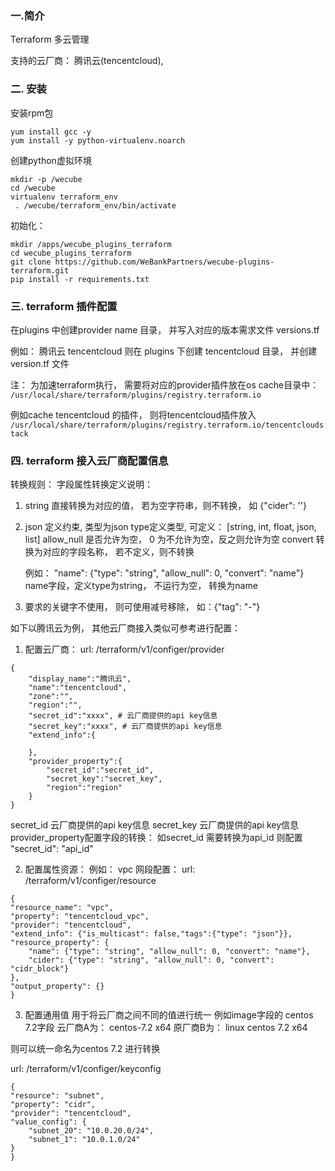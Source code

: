 
### 一.简介
Terraform 多云管理

支持的云厂商： 腾讯云(tencentcloud),


### 二. 安装

安装rpm包
```
yum install gcc -y
yum install -y python-virtualenv.noarch
```
创建python虚拟环境
```
mkdir -p /wecube
cd /wecube
virtualenv terraform_env
 . /wecube/terraform_env/bin/activate
```

初始化：
```
mkdir /apps/wecube_plugins_terraform
cd wecube_plugins_terraform
git clone https://github.com/WeBankPartners/wecube-plugins-terraform.git
pip install -r requirements.txt
```

### 三. terraform 插件配置
在plugins 中创建provider name 目录， 并写入对应的版本需求文件 versions.tf

例如： 腾讯云 tencentcloud
则在 plugins 下创建 tencentcloud 目录， 并创建version.tf 文件

注： 为加速terraform执行， 需要将对应的provider插件放在os cache目录中：
`/usr/local/share/terraform/plugins/registry.terraform.io`

例如cache tencentcloud 的插件，
则将tencentcloud插件放入 `/usr/local/share/terraform/plugins/registry.terraform.io/tencentcloudstack`

### 四. terraform 接入云厂商配置信息
转换规则：
字段属性转换定义说明：
1. string 直接转换为对应的值， 若为空字符串，则不转换， 如 {"cider": ''}
2. json 定义约束, 类型为json
   type定义类型, 可定义： [string, int, float, json, list]
   allow_null 是否允许为空， 0 为不允许为空，反之则允许为空
   convert 转换为对应的字段名称， 若不定义，则不转换

   例如： "name": {"type": "string", "allow_null": 0, "convert": "name"}
    name字段，定义type为string， 不运行为空， 转换为name
3. 要求的关键字不使用， 则可使用减号移除， 如：{"tag": "-"}

如下以腾讯云为例， 其他云厂商接入类似可参考进行配置：
1. 配置云厂商：
url: /terraform/v1/configer/provider

```
{
    "display_name":"腾讯云",
    "name":"tencentcloud",
    "zone":"",
    "region":"",
    "secret_id":"xxxx", # 云厂商提供的api key信息
    "secret_key":"xxxx", # 云厂商提供的api key信息
    "extend_info":{

    },
    "provider_property":{
        "secret_id":"secret_id",
        "secret_key":"secret_key",
        "region":"region"
    }
}
```
secret_id 云厂商提供的api key信息
secret_key 云厂商提供的api key信息
provider_property配置字段的转换： 如secret_id 需要转换为api_id 则配置 "secret_id": "api_id"

2. 配置属性资源：
例如： vpc 网段配置：
url: /terraform/v1/configer/resource

```
{
"resource_name": "vpc",
"property": "tencentcloud_vpc",
"provider": "tencentcloud",
"extend_info": {"is_multicast": false,"tags":{"type": "json"}},
"resource_property": {
	"name": {"type": "string", "allow_null": 0, "convert": "name"},
	"cider": {"type": "string", "allow_null": 0, "convert": "cidr_block"}
},
"output_property": {}
}
```

3. 配置通用值
用于将云厂商之间不同的值进行统一
例如image字段的 centos 7.2字段
云厂商A为： centos-7.2 x64
原厂商B为： linux centos 7.2 x64

则可以统一命名为centos 7.2 进行转换

url: /terraform/v1/configer/keyconfig

```
{
"resource": "subnet",
"property": "cidr",
"provider": "tencentcloud",
"value_config": {
	"subnet_20": "10.0.20.0/24",
	"subnet_1": "10.0.1.0/24"
}
}
```

